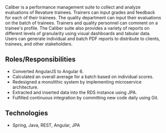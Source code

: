 Caliber is a performance management suite to collect and analyze evaluations of Revature trainees. Trainers can input grades and feedback for each of their trainees. The quality department can input their evaluations on the batch of trainees. Trainers and quality personnel can comment on a trainee's profile. The Caliber suite also provides a variety of reports on different levels of granularity using visual dashboards and tabular data. Users can generate individual and batch PDF reports to distribute to clients, trainees, and other stakeholders.

## Roles/Responsibilities
* Converted AngularJS to Angular 6.
* Calculated an overall average for a batch based on individual scores.
* Redesigned a monolithic system by implementing microservice architecture.
* Extracted and inserted data into the RDS instance using JPA.
* Fulfilled continuous integration by committing new code daily using Git.

## Technologies
* Spring, Java, REST, Angular, JPA

